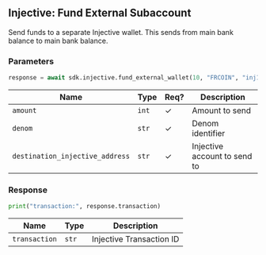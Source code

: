 ## Injective: Fund External Subaccount

Send funds to a separate Injective wallet. This sends from main bank balance to main bank balance.

### Parameters

```python
response = await sdk.injective.fund_external_wallet(10, "FRCOIN", "inj1fjlfjy5adns4msjqch3vqjhesmwjnu9ep045wz")
```

| Name | Type | Req? | Description |
| - | - | - | - |
| `amount` | `int` | ✓ | Amount to send |
| `denom` | `str` | ✓ | Denom identifier |
| `destination_injective_address` | `str` | ✓ | Injective account to send to |

### Response

```python
print("transaction:", response.transaction)
```

| Name | Type | Description |
| - | - | - |
| `transaction` | `str` | Injective Transaction ID |
